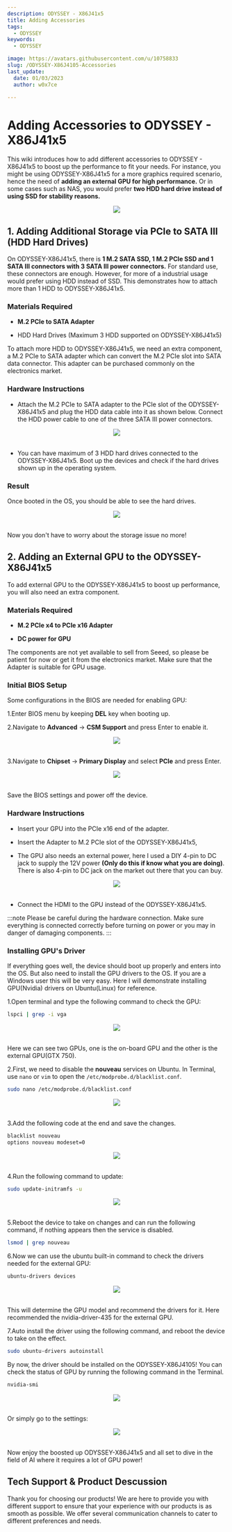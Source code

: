 ```yaml
---
description: ODYSSEY - X86J41x5
title: Adding Accessories
tags:
  - ODYSSEY
keywords:
  - ODYSSEY

image: https://avatars.githubusercontent.com/u/10758833
slug: /ODYSSEY-X86J4105-Accessories
last_update:
  date: 01/03/2023
  author: w0x7ce

---
```


# Adding Accessories to ODYSSEY - X86J41x5

This wiki introduces how to add different accessories to ODYSSEY - X86J41x5 to boost up the performance to fit your needs. For instance, you might be using ODYSSEY-X86J41x5 for a more graphics required scenario, hence the need of **adding an external GPU for high performance.** Or in some cases such as NAS, you would prefer **two HDD hard drive instead of using SSD for stability reasons.**

<div align="center"><img width={500} src="https://files.seeedstudio.com/wiki/ODYSSEY-X86J4105864/img/driver-installed-2.png" /></div>

## 1. Adding Additional Storage via PCIe to SATA III (HDD Hard Drives)

On ODYSSEY-X86J41x5, there is **1 M.2 SATA SSD, 1 M.2 PCIe SSD and 1 SATA III connectors with 3 SATA III power connectors.** For standard use, these connectors are enough. However, for more of a industrial usage would prefer using HDD instead of SSD. This demonstrates how to attach more than 1 HDD to ODYSSEY-X86J41x5.

### Materials Required

- **M.2 PCIe to SATA Adapter**

- HDD Hard Drives (Maximum 3 HDD supported on ODYSSEY-X86J41x5)

To attach more HDD to ODYSSEY-X86J41x5, we need an extra component, a M.2 PCIe to SATA adapter which can convert the M.2 PCIe slot into SATA data connector. This adapter can be purchased commonly on the electronics market.

### Hardware Instructions

- Attach the  M.2 PCIe to SATA adapter to the PCIe slot of the ODYSSEY-X86J41x5 and plug the HDD data cable into it as shown below. Connect the HDD power cable to one of the three SATA III power connectors.

<div>
  <div align="center"><img src="https://files.seeedstudio.com/wiki/ODYSSEY-X86J4105864/img/HDD.jpg" /></div>
  <br />
</div>

- You can have maximum of 3 HDD hard drives connected to the ODYSSEY-X86J41x5. Boot up the devices and check if the hard drives shown up in the operating system.

### Result

Once booted in the OS, you should be able to see the hard drives.
<div>
  <div align="center"><img width="{500}" src="https://files.seeedstudio.com/wiki/ODYSSEY-X86J4105864/img/HDD-OS.png" /></div>
  <br />
</div>

Now you don't have to worry about the storage issue no more!

## 2. Adding an External GPU to the ODYSSEY-X86J41x5

To add external GPU to the ODYSSEY-X86J41x5 to boost up performance, you will also need an extra component.

### Materials Required

- **M.2 PCIe x4 to PCIe x16 Adapter**

- **DC power for GPU**

The components are not yet available to sell from Seeed, so please be patient for now or get it from the electronics market. Make sure that the Adapter is suitable for GPU usage.

### Initial BIOS Setup

Some configurations in the BIOS are needed for enabling GPU:

1.Enter BIOS menu by keeping **DEL** key when booting up.

2.Navigate to **Advanced** -> **CSM Support** and press Enter to enable it.

<div>
  <div align="center"><img width="{500}" src="https://files.seeedstudio.com/wiki/ODYSSEY-X86J4105864/img/biosSetting.jpg" /></div>
  <br />
</div>

3.Navigate to **Chipset** -> **Primary Display** and select **PCIe** and press Enter.

<div>
  <div align="center"><img width="{500}" src="https://files.seeedstudio.com/wiki/ODYSSEY-X86J4105864/img/chipset.png" /></div>
  <br />
</div>

Save the BIOS settings and power off the device.

### Hardware Instructions

- Insert your GPU into the PCIe x16 end of the adapter.

- Insert the Adapter to M.2 PCIe slot of the ODYSSEY-X86J41x5,

- The GPU also needs an external power, here I used a DIY 4-pin to DC jack to supply the 12V power **(Only do this if know what you are doing)**. There is also 4-pin to DC jack on the market out there that you can buy.

<div>
  <div align="center"><img width="{500}" src="https://files.seeedstudio.com/wiki/ODYSSEY-X86J4105864/img/GPU-connect.jpg" /></div>
  <br />
</div>

- Connect the HDMI to the GPU instead of the ODYSSEY-X86J41x5.

:::note
Please be careful during the hardware connection. Make sure everything is connected correctly before turning on power or you may in danger of damaging components.
:::

### Installing GPU's Driver

If everything goes well, the device should boot up properly and enters into the OS. But also need to install the GPU drivers to the OS. If you are a Windows user this will be very easy. Here I will demonstrate installing GPU(Nvidia) drivers on Ubuntu(Linux) for reference.

1.Open terminal and type the following command to check the GPU:

```bash
lspci | grep -i vga
```

<div>
  <div align="center"><img width="{500}" src="https://files.seeedstudio.com/wiki/ODYSSEY-X86J4105864/img/lspci.png" /></div>
  <br />
</div>

Here we can see two GPUs, one is the on-board GPU and the other is the external GPU(GTX 750).

2.First, we need to disable the **nouveau** services on Ubuntu. In Terminal, use `nano` or `vim` to open the `/etc/modprobe.d/blacklist.conf`.

```bash
sudo nano /etc/modprobe.d/blacklist.conf
```

<div>
  <div align="center"><img width="{500}" src="https://files.seeedstudio.com/wiki/ODYSSEY-X86J4105864/img/block-1.png" /></div>
  <br />
</div>

3.Add the following code at the end and save the changes.

```bash
blacklist nouveau
options nouveau modeset=0
```

<div>
  <div align="center"><img width="{500}" src="https://files.seeedstudio.com/wiki/ODYSSEY-X86J4105864/img/block-2.png" /></div>
  <br />
</div>

4.Run the following command to update:

```bash
sudo update-initramfs -u
```

<div>
  <div align="center"><img width="{500}" src="https://files.seeedstudio.com/wiki/ODYSSEY-X86J4105864/img/block-3.png" /></div>
  <br />
</div>

5.Reboot the device to take on changes and can run the following command, if nothing appears then the service is disabled.

```bash
lsmod | grep nouveau
```

6.Now we can use the ubuntu built-in command to check the drivers needed for the external GPU:

```bash
ubuntu-drivers devices
```

<div>
  <div align="center"><img width="{500}" src="https://files.seeedstudio.com/wiki/ODYSSEY-X86J4105864/img/drivers.png" /></div>
  <br />
</div>

This will determine the GPU model and recommend the drivers for it. Here recommended the nvidia-driver-435 for the external GPU.

7.Auto install the driver using the following command, and reboot the device to take on the effect.

```bash
sudo ubuntu-drivers autoinstall
```

By now, the driver should be installed on the ODYSSEY-X86J4105! You can check the status of GPU by running the following command in the Terminal.

```bash
nvidia-smi
```

<div>
  <div align="center"><img width="{500}" src="https://files.seeedstudio.com/wiki/ODYSSEY-X86J4105864/img/driver-installed-1.png" /></div>
  <br />
</div>

Or simply go to the settings:

<div>
  <div align="center"><img width={500} src="https://files.seeedstudio.com/wiki/ODYSSEY-X86J4105864/img/driver-installed-2.png" /></div>
  <br />
</div>

Now enjoy the boosted up ODYSSEY-X86J41x5 and all set to dive in the field of AI where it requires a lot of GPU power!

## Tech Support & Product Descussion

Thank you for choosing our products! We are here to provide you with different support to ensure that your experience with our products is as smooth as possible. We offer several communication channels to cater to different preferences and needs.

<div class="button_tech_support_container">
<a href="https://forum.seeedstudio.com/" class="button_forum"></a> 
<a href="https://www.seeedstudio.com/contacts" class="button_email"></a>
</div>

<div class="button_tech_support_container">
<a href="https://discord.gg/eWkprNDMU7" class="button_discord"></a> 
<a href="https://github.com/Seeed-Studio/wiki-documents/discussions/69" class="button_discussion"></a>
</div>
